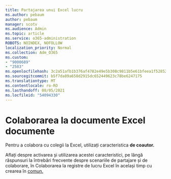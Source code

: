```yaml
---
title: Partajarea unui Excel lucru
ms.author: pebaum
author: pebaum
manager: scotv
ms.audience: Admin
ms.topic: article
ms.service: o365-administration
ROBOTS: NOINDEX, NOFOLLOW
localization_priority: Normal
ms.collection: Adm_O365
ms.custom:
- "9000689"
- "2583"
ms.openlocfilehash: 3c2a51afb1b376af4782e49e5b308c9811b5e61bfeea1f52852a79178e818968
ms.sourcegitcommit: b5f7da89a650d2915dc652449623c78be6247175
ms.translationtype: MT
ms.contentlocale: ro-RO
ms.lasthandoff: 08/05/2021
ms.locfileid: "54094330"
---
```

# <a name="collaborate-on-excel-documents"></a>Colaborarea la documente Excel documente

Pentru a colabora cu colegii la Excel, utilizați caracteristica **de coautor.** 

Aflați despre activarea și utilizarea acestei caracteristici, pe lângă răspunsuri la întrebări frecvente despre scenariile de partajare și de colaborare, în Colaborarea la registre de lucru Excel în același timp cu crearea în [comun.](https://support.office.com/article/7152aa8b-b791-414c-a3bb-3024e46fb104)
